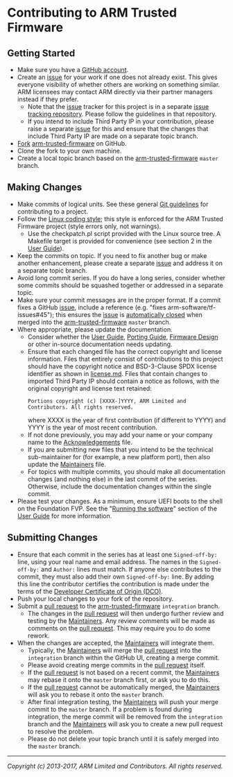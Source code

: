 Contributing to ARM Trusted Firmware
====================================

Getting Started
---------------

*   Make sure you have a [GitHub account].
*   Create an [issue] for your work if one does not already exist. This gives
    everyone visibility of whether others are working on something similar. ARM
    licensees may contact ARM directly via their partner managers instead if
    they prefer.
    *   Note that the [issue] tracker for this project is in a separate
        [issue tracking repository]. Please follow the guidelines in that
        repository.
    *   If you intend to include Third Party IP in your contribution, please
        raise a separate [issue] for this and ensure that the changes that
        include Third Party IP are made on a separate topic branch.
*   [Fork][] [arm-trusted-firmware][] on GitHub.
*   Clone the fork to your own machine.
*   Create a local topic branch based on the [arm-trusted-firmware][] `master`
    branch.


Making Changes
--------------

*   Make commits of logical units. See these general [Git guidelines] for
    contributing to a project.
*   Follow the [Linux coding style]; this style is enforced for the ARM Trusted
    Firmware project (style errors only, not warnings).
    *   Use the checkpatch.pl script provided with the Linux source tree. A
        Makefile target is provided for convenience (see section 2 in the
        [User Guide]).
*   Keep the commits on topic. If you need to fix another bug or make another
    enhancement, please create a separate [issue] and address it on a separate
    topic branch.
*   Avoid long commit series. If you do have a long series, consider whether
    some commits should be squashed together or addressed in a separate topic.
*   Make sure your commit messages are in the proper format. If a commit fixes
    a GitHub [issue], include a reference (e.g.
    "fixes arm-software/tf-issues#45"); this ensures the [issue] is
    [automatically closed] when merged into the [arm-trusted-firmware] `master`
    branch.
*   Where appropriate, please update the documentation.
    *   Consider whether the [User Guide], [Porting Guide], [Firmware Design] or
        other in-source documentation needs updating.
    *   Ensure that each changed file has the correct copyright and license
        information. Files that entirely consist of contributions to this
        project should have the copyright notice and BSD-3-Clause SPDX license
        identifier as shown in [license.md](./license.md). Files that contain
        changes to imported Third Party IP should contain a notice as follows,
        with the original copyright and license text retained:
        ```
        Portions copyright (c) [XXXX-]YYYY, ARM Limited and Contributors. All rights reserved.
        ```
        where XXXX is the year of first contribution (if different to YYYY) and
        YYYY is the year of most recent contribution.
    *   If not done previously, you may add your name or your company name to
        the [Acknowledgements] file.
    *   If you are submitting new files that you intend to be the technical
        sub-maintainer for (for example, a new platform port), then also update
        the [Maintainers] file.
    *   For topics with multiple commits, you should make all documentation
        changes (and nothing else) in the last commit of the series. Otherwise,
        include the documentation changes within the single commit.
*   Please test your changes. As a minimum, ensure UEFI boots to the shell on
    the Foundation FVP. See the "[Running the software]" section of the
    [User Guide] for more information.


Submitting Changes
------------------

*   Ensure that each commit in the series has at least one `Signed-off-by:`
    line, using your real name and email address. The names in the
    `Signed-off-by:` and `Author:` lines must match. If anyone else contributes
    to the commit, they must also add their own `Signed-off-by:` line.
    By adding this line the contributor certifies the contribution is made under
    the terms of the [Developer Certificate of Origin (DCO)][DCO].
*   Push your local changes to your fork of the repository.
*   Submit a [pull request] to the [arm-trusted-firmware] `integration` branch.
    *   The changes in the [pull request] will then undergo further review and
        testing by the [Maintainers]. Any review comments will be made as
        comments on the [pull request]. This may require you to do some rework.
*   When the changes are accepted, the [Maintainers] will integrate them.
    *   Typically, the [Maintainers] will merge the [pull request] into the
        `integration` branch within the GitHub UI, creating a merge commit.
    *   Please avoid creating merge commits in the [pull request] itself.
    *   If the [pull request] is not based on a recent commit, the [Maintainers]
        may rebase it onto the `master` branch first, or ask you to do this.
    *   If the [pull request] cannot be automatically merged, the [Maintainers]
        will ask you to rebase it onto the `master` branch.
    *   After final integration testing, the [Maintainers] will push your merge
        commit to the `master` branch. If a problem is found during integration,
        the merge commit will be removed from the `integration` branch and the
        [Maintainers] will ask you to create a new pull request to resolve the
        problem.
    *   Please do not delete your topic branch until it is safely merged into
        the `master` branch.


- - - - - - - - - - - - - - - - - - - - - - - - - -

_Copyright (c) 2013-2017, ARM Limited and Contributors. All rights reserved._


[User Guide]:                           ./docs/user-guide.md
[Running the software]:                 ./docs/user-guide.md#6--running-the-software
[Porting Guide]:                        ./docs/porting-guide.md
[Firmware Design]:                      ./docs/firmware-design.md
[Acknowledgements]:                     ./acknowledgements.md "Contributor acknowledgements"
[DCO]:                                  ./dco.txt
[Maintainers]:                          ./maintainers.md

[GitHub account]:               https://github.com/signup/free
[Fork]:                         https://help.github.com/articles/fork-a-repo
[issue tracking repository]:    https://github.com/ARM-software/tf-issues
[issue]:                        https://github.com/ARM-software/tf-issues/issues
[pull request]:                 https://help.github.com/articles/using-pull-requests
[automatically closed]:         https://help.github.com/articles/closing-issues-via-commit-messages
[Git guidelines]:               http://git-scm.com/book/ch5-2.html
[Linux coding style]:           https://www.kernel.org/doc/Documentation/CodingStyle
[arm-trusted-firmware]:         https://github.com/ARM-software/arm-trusted-firmware
